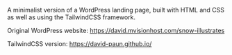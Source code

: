 A minimalist version of a WordPress landing page, built with HTML and CSS as well as using the TailwindCSS framework.

Original WordPress website: https://david.mvisionhost.com/snow-illustrates

TailwindCSS version: https://david-paun.github.io/
